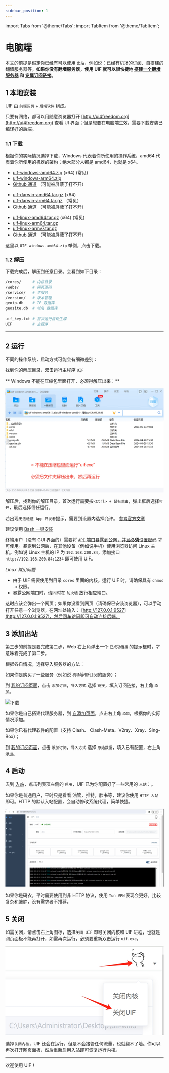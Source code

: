 ```yaml
---
sidebar_position: 1
---
```


import Tabs from '@theme/Tabs';
import TabItem from '@theme/TabItem';

# 电脑端

本文的前提是假定你已经有可以使用 `出站`，例如说：已经有机场的订阅、自搭建的翻墙服务器等。**如果你没有翻墙服务器，使用 UIF 就可以很快捷地 [搭建一个翻墙服务器](../outbound/myself.md) 和 [专属订阅链接](../outbound/transer2mobile.md)。**

## 1 本地安装

UIF 由 `前端网页` + `后端软件` 组成。

只要有网络，都可以用随意浏览器打开 [http://ui4freedom.org](http://ui4freedom.org) 查看 UI 界面；但是想要在电脑端生效，需要下载安装已编译好的后端。

### 1.1 下载

根据你的实际情况选择下载，Windows 代表着你所使用的操作系统，amd64 代表着你所使用的机器的架构；绝大部分人都是 amd64，也就是 x64。

<Tabs groupId="operating-systems">
<TabItem value="win" label="Windows">

- [uif-windows-amd64.zip](/assets/release/uif-windows-amd64.zip) (x64) (常见)
- [uif-windows-arm64.zip](/assets/release/uif-windows-arm64.zip)
- [Github 通道](https://github.com/UIforFreedom/UIF/releases) （可能被屏蔽了打不开）

</TabItem>

<TabItem value="mac" label="Macos">

- [uif-darwin-amd64.tar.gz](/assets/release/uif-darwin-arm64.tar.gz) (x64)
- [uif-darwin-arm64.tar.gz](/assets/release/uif-darwin-arm64.tar.gz) （常见）
- [Github 通道](https://github.com/UIforFreedom/UIF/releases) （可能被屏蔽了打不开）

</TabItem>

<TabItem value="linux" label="Linux">

- [uif-linux-amd64.tar.gz](/assets/release/uif-linux-arm64.tar.gz) (x64) (常见)
- [uif-linux-arm64.tar.gz](/assets/release/uif-linux-arm64.tar.gz)
- [uif-linux-armv7.tar.gz](/assets/release/uif-linux-armv7.tar.gz)
- [Github 通道](https://github.com/UIforFreedom/UIF/releases) （可能被屏蔽了打不开）

</TabItem>
</Tabs>

这里以 `UIF-windows-amd64.zip` 举例，点击下载。

<!-- ![下载](../pics/11.gif) -->

### 1.2 解压

下载完成后，解压到任意目录。会看到如下目录：

```bash
/cores/     # 内核目录
/webs/      # 网页源码
/service/   # 主服务
/version/   # 版本管理
geoip.db    # IP 数据库
geosite.db  # 域名 数据库

uif_key.txt # 首次运行自动生成
UIF         # 主程序
```

---

## 2 运行

不同的操作系统，启动方式可能会有细微差别：
<Tabs groupId="operating-systems">
<TabItem value="win" label="Windows">

找到你的解压目录，双击运行主程序 `UIF`

** Windows 不能在压缩包里面打开，必须得解压出来：**

![1](./img/1.png)

<!-- ![下载](../pics/22.gif) -->

</TabItem>

<TabItem value="mac" label="MacOS">

解压后，找到你的解压目录，首次运行需要按`<Ctrl> + 鼠标单击`，弹出框后选择`打开`，最后选择信任运行。

若出现`无法验证 App 开发者`提示，需要到设置内选择允许。 [参考官方文章](https://support.apple.com/zh-cn/102445)

</TabItem>

<TabItem value="linux" label="Linux">

建议使用 [Bash 一键安装](../outbound/myself.md)

终端用户（没有 GUI 界面的）需要将 [`API` 端口暴露到公网，并且**必须**设置密码](../setting) 才可使用。暴露到公网后，在其他设备（例如说手机）使用浏览器访问 Linux 主机。例如说 Linux 主机的 IP 为 `192.168.200.84`，添加接口 `http://192.168.200.84:1234` 即可使用 UIF。

_Linux 常见问题_

- 由于 UIF 需要使用到目录 `cores` 里面的内核。运行 UIF 时，请确保具有 `chmod -x` 权限。
- 暴露公网端口时，请同时在 `防火墙` 放行相应端口。

</TabItem>

</Tabs>

这时应该会弹出一个网页；如果你没看到网页（请确保已安装浏览器），可以手动打开任意一个浏览器，在网址处输入： [http://127.0.0.1:9527](http://127.0.0.1:9527)，然后回车访问即可自动连接后端。

## 3 添加出站

第三步的前提是要完成第二步，Web 右上角弹出一个 `已成功连接` 的提示框时，才意味着完成了第二步。

根据各自情况，选择导入服务器的方法：

<Tabs groupId="operating-systems">
<TabItem value="sub" label="订阅链接（最常见）">

如果你是购买了一些服务（例如说 `机场`等带订阅的服务）；

到 [我的订阅页面](https://uiforfreedom.github.io/#/out/subscribe)，点击 `添加订阅`，`导入方式` 选择 `链接`，填入订阅链接，右上角 `添加`。

![下载](../pics/33.gif)
</TabItem>

<TabItem value="selfAdd" label="自添加 （爱折腾）">

如果你是自己搭建代理服务器，到 [自添加页面](https://uiforfreedom.github.io/#/out/my)，点击右上角 `添加`，根据你的实际情况添加。

</TabItem>

<TabItem value="meta" label="原始配置 （转移）">

如果你已有代理软件的配置（支持 Clash、 Clash-Meta、V2ray、Xray、Sing-Box）；

到 [我的订阅页面](https://uiforfreedom.github.io/#/out/subscribe)，点击 `添加订阅`，`导入方式` 选择 `原始数据`，填入已有配置，右上角 `添加`。

</TabItem>

</Tabs>

## 4 启动

去到 [入站](https://uiforfreedom.github.io/#/in/my)，点击列表项左侧的 `启用`，UIF 已为你配置好了一些常用的 `入站`：。

<Tabs groupId="operating-systems">
<TabItem value="http" label="启用HTTP（最常用）">

如果你是普通用户，平时只是看看 油管，推特，脸书等，建议你使用 `HTTP 入站` 即可。HTTP 的默认入站配置，会自动修改系统代理，简单快捷。

![下载](../pics/44.gif)

</TabItem>

<TabItem value="tun" label="Tun VPN">

如果你是码农，平时需要使用到非 HTTP 协议，使用 `Tun VPN` 表现会更好。比较复杂和臃肿，没有需求者不推荐。

</TabItem>

</Tabs>

## 5 关闭

如需关闭，请点击右上角图标，选择`关闭 UIF` 即可关闭内核和 UIF 进程，也就是网页面板不能再打开，如需再次运行，必须要重新双击运行 `uif.exe`。

![查看订阅内容](./img/2.png)

选择`关闭内核`，UIF 还会在运行，但是不会接管任何流量，也就翻不了墙。你可以再次打开网页面板，然后重新启用入站即可恢复运行内核。

---

欢迎使用 UIF！
